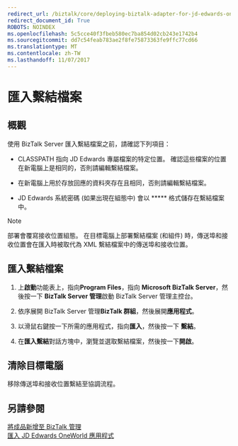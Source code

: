 ```yaml
---
redirect_url: /biztalk/core/deploying-biztalk-adapter-for-jd-edwards-oneworld/
redirect_document_id: True
ROBOTS: NOINDEX
ms.openlocfilehash: 5c5cce40f3fbeb580ec7ba854d02cb243e1742b4
ms.sourcegitcommit: dd7c54feab783ae2f8fe75873363fe9ffc77cd66
ms.translationtype: MT
ms.contentlocale: zh-TW
ms.lasthandoff: 11/07/2017
---
```

# <a name="importing-binding-files"></a>匯入繫結檔案

## <a name="overview"></a>概觀
使用 BizTalk Server 匯入繫結檔案之前，請確認下列項目：  
  
-   CLASSPATH 指向 JD Edwards 專屬檔案的特定位置。 確認這些檔案的位置在新電腦上是相同的，否則請編輯繫結檔案。  
  
-   在新電腦上用於存放回應的資料夾存在且相同，否則請編輯繫結檔案。  
  
-   JD Edwards 系統密碼 (如果出現在組態中) 會以 ***** 格式儲存在繫結檔案中。 
  
> [!NOTE]
>  部署會覆寫接收位置組態。 在目標電腦上部署繫結檔案 (和組件) 時，傳送埠和接收位置會在匯入時被取代為 XML 繫結檔案中的傳送埠和接收位置。  
  
## <a name="import-the-binding-files"></a>匯入繫結檔案  
  
1.  上**啟動**功能表上，指向**Program Files**，指向  **Microsoft BizTalk Server**，然後按一下  **BizTalk Server 管理**啟動 BizTalk Server 管理主控台。  
  
2.  依序展開 BizTalk Server 管理**BizTalk 群組**，然後展開**應用程式**。  
  
3.  以滑鼠右鍵按一下所需的應用程式，指向**匯入**，然後按一下 **繫結**。  
  
4.  在**匯入繫結**對話方塊中，瀏覽並選取繫結檔案，然後按一下**開啟**。  
  
## <a name="cleaning-the-target-computer"></a>清除目標電腦  
移除傳送埠和接收位置繫結至協調流程。  
  
## <a name="see-also"></a>另請參閱  
 [將成品新增至 BizTalk 管理](../core/adding-biztalk-adapter-for-jd-edwards-oneworld.md)   
 [匯入 JD Edwards OneWorld 應用程式](deploying-biztalk-adapter-for-jd-edwards-oneworld.md)